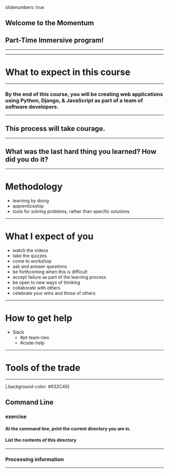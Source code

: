 slidenumbers: true

## Welcome to the Momentum 
## **Part-Time Immersive program!**

---

<!-- Sometimes it’s helpful to keep some notes in your document, without having to show them in your presentation. You can use simple HTML-style commenting syntax to do this. -->

<!-- 
You can even skip entire slides, without having to delete your thoughts.
---
# Maybe this is an awesome slide, but then again, maybe not.
---
-->
---
# What to expect in this course

---
### **By the end of this course, you will be creating web applications using Python, Django, & JavaScript as part of a team of software developers.**

---
## This process will take courage.
---
## What was the last hard thing you learned? How did you do it?

---

# Methodology
- learning by doing
- apprenticeship
- tools for solving problems, rather than specific solutions

---

# What I expect of you
- watch the videos
- take the quizzes
- come to workshop
- ask and answer questions
- be forthcoming when this is difficult
- accept failure as part of the learning process
- be open to new ways of thinking
- collaborate with others
- celebrate your wins and those of others

---
# How to get help
- Slack
	- #pt-team-two
	- #code-help
  
---
# Tools of the trade
---
[.background-color: #632C49]
## Command Line
### exercise
#### At the command line, print the current directory you are in.
#### List the contents of this directory
---
### Processing information

---